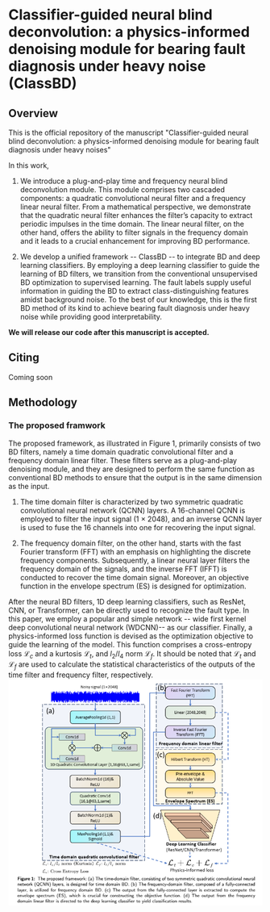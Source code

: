 # Classifier-guided neural blind deconvolution: a physics-informed denoising module for bearing fault diagnosis under heavy noise (ClassBD)
## Overview
This is the official repository of the manuscript "Classifier-guided neural blind deconvolution: a physics-informed denoising module for bearing fault diagnosis under heavy noises"

In this work,

1. We introduce a plug-and-play time and frequency neural blind deconvolution module. This module comprises two cascaded components: a quadratic convolutional neural filter and a frequency linear neural filter. From a mathematical perspective, we demonstrate that the quadratic neural filter enhances the filter’s capacity to extract periodic impulses in the time domain. The linear neural filter, on the other hand, offers the ability to filter signals in the frequency domain and it leads to a crucial enhancement for improving BD performance.
    
2. We develop a unified framework -- ClassBD -- to integrate BD and deep learning classifiers. By employing a deep learning classifier to guide the learning of BD filters, we transition from the conventional unsupervised BD optimization to supervised learning. The fault labels supply useful information in guiding the BD to extract class-distinguishing features amidst background noise. To the best of our knowledge, this is the first BD method of its kind to achieve bearing fault diagnosis under heavy noise while providing good interpretability.

**We will release our code after this manuscript is accepted.**

## Citing
Coming soon


## Methodology

### The proposed framwork
The proposed framework, as illustrated in Figure 1, primarily consists of two BD filters, namely a time domain quadratic convolutional filter and a frequency domain linear filter. These filters serve as a plug-and-play denoising module, and they are designed to perform the same function as conventional BD methods to ensure that the output is in the same dimension as the input.
1. The time domain filter is characterized by two symmetric quadratic convolutional neural network (QCNN) layers. A 16-channel QCNN is employed to filter the input signal (1 $\times$ 2048), and an inverse QCNN layer is used to fuse the 16 channels into one for recovering the input signal.
    
2. The frequency domain filter, on the other hand, starts with the fast Fourier transform (FFT) with an emphasis on highlighting the discrete frequency components. Subsequently, a linear neural layer filters the frequency domain of the signals, and the inverse FFT (IFFT) is conducted to recover the time domain signal. Moreover, an objective function in the envelope spectrum (ES) is designed for optimization.



After the neural BD filters, 1D deep learning classifiers, such as ResNet, CNN, or Transformer, can be directly used to recognize the fault type. In this paper, we employ a popular and simple network -- wide first kernel deep convolutional neural network (WDCNN)-- as our classifier. Finally, a physics-informed loss function is devised as the optimization objective to guide the learning of the model. This function comprises a cross-entropy loss $\mathcal{L}_c$ and a kurtosis $\mathcal{L}_t$, and $l_2/l_4$ norm $\mathcal{L}_f$. It should be noted that $\mathcal{L}_t$ and $\mathcal{L}_f$ are used to calculate the statistical characteristics of the outputs of the time filter and frequency filter, respectively.
![enter description here](https://raw.githubusercontent.com/asdvfghg/image/master/小书匠/1712802181843.png)


